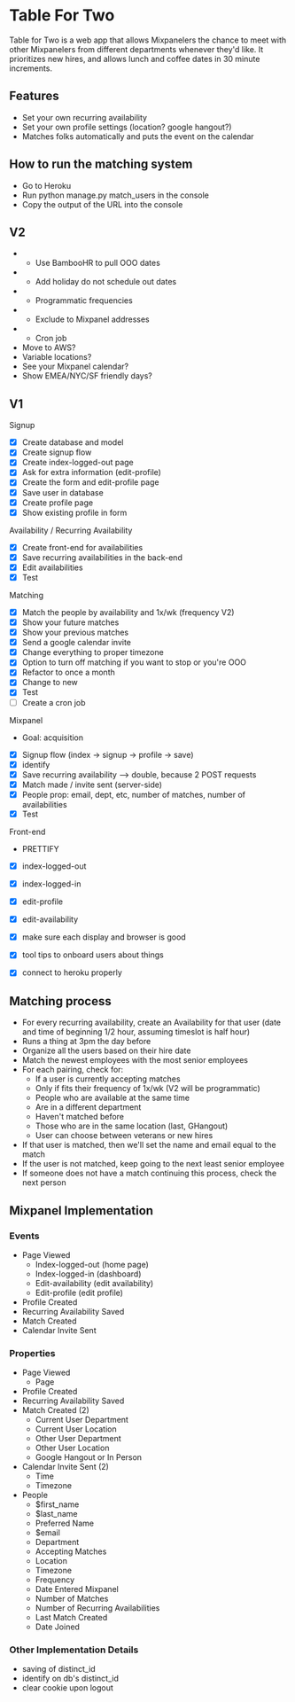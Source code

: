 # Table For Two

Table for Two is a web app that allows Mixpanelers the chance to meet with other Mixpanelers from different departments whenever they'd like. It prioritizes new hires, and allows lunch and coffee dates in 30 minute increments.

## Features
- Set your own recurring availability
- Set your own profile settings (location? google hangout?)
- Matches folks automatically and puts the event on the calendar


## How to run the matching system
- Go to Heroku
- Run python manage.py match_users in the console
- Copy the output of the URL into the console


## V2
- * Use BambooHR to pull OOO dates
- * Add holiday do not schedule out dates
- * Programmatic frequencies
- * Exclude to Mixpanel addresses
- * Cron job
- Move to AWS?
- Variable locations?
- See your Mixpanel calendar?
- Show EMEA/NYC/SF friendly days?

## V1
Signup
- [x] Create database and model
- [x] Create signup flow
- [x] Create index-logged-out page
- [x] Ask for extra information (edit-profile)
- [x] Create the form and edit-profile page
- [x] Save user in database
- [x] Create profile page
- [x] Show existing profile in form

Availability / Recurring Availability
- [x] Create front-end for availabilities
- [x] Save recurring availabilities in the back-end
- [x] Edit availabilities
- [x] Test

Matching
- [x] Match the people by availability and 1x/wk (frequency V2)
- [x] Show your future matches
- [x] Show your previous matches
- [x] Send a google calendar invite
- [x] Change everything to proper timezone
- [x] Option to turn off matching if you want to stop or you're OOO
- [x] Refactor to once a month
- [x] Change to new
- [x] Test
- [ ] Create a cron job

Mixpanel
- Goal: acquisition
- [x] Signup flow (index -> signup -> profile -> save)
- [x] identify
- [x] Save recurring availability --> double, because 2 POST requests
- [x] Match made / invite sent (server-side)
- [x] People prop: email, dept, etc, number of matches, number of availabilities
- [x] Test

Front-end
- PRETTIFY
- [x] index-logged-out
- [x] index-logged-in
- [x] edit-profile
- [x] edit-availability
- [x] make sure each display and browser is good
- [x] tool tips to onboard users about things
- [x] connect to heroku properly


## Matching process
- For every recurring availability, create an Availability for that user (date and time of beginning 1/2 hour, assuming timeslot is half hour)
- Runs a thing at 3pm the day before
- Organize all the users based on their hire date
- Match the newest employees with the most senior employees
- For each pairing, check for:
    - If a user is currently accepting matches
	- Only if fits their frequency of 1x/wk (V2 will be programmatic)
	- People who are available at the same time
	- Are in a different department
	- Haven't matched before
	- Those who are in the same location (last, GHangout)
	- User can choose between veterans or new hires
- If that user is matched, then we'll set the name and email equal to the match
- If the user is not matched, keep going to the next least senior employee
- If someone does not have a match continuing this process, check the next person


## Mixpanel Implementation

### Events
- Page Viewed
	- Index-logged-out (home page)
	- Index-logged-in (dashboard)
	- Edit-availability (edit availability)
	- Edit-profile (edit profile)
- Profile Created
- Recurring Availability Saved
- Match Created
- Calendar Invite Sent

### Properties
- Page Viewed
	- Page
- Profile Created
- Recurring Availability Saved
- Match Created (2)
	- Current User Department
	- Current User Location
	- Other User Department
	- Other User Location
	- Google Hangout or In Person
- Calendar Invite Sent (2)
	- Time
	- Timezone
- People
	- $first_name
	- $last_name
	- Preferred Name
	- $email
	- Department
	- Accepting Matches
	- Location
	- Timezone
	- Frequency
	- Date Entered Mixpanel
	- Number of Matches
	- Number of Recurring Availabilities
	- Last Match Created
	- Date Joined

### Other Implementation Details
- saving of distinct_id
- identify on db's distinct_id
- clear cookie upon logout
